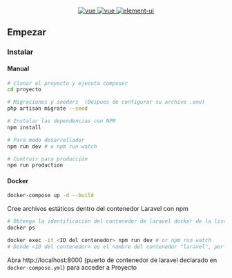 <p align="center">
  <a href="https://laravel.com">
    <img src="https://img.shields.io/badge/laravel-7.3-brightgreen.svg" alt="vue">
  </a>
  <a href="https://github.com/vuejs/vue">
    <img src="https://img.shields.io/badge/vue-2.6.10-brightgreen.svg" alt="vue">
  </a>
  <a href="https://github.com/ElemeFE/element">
    <img src="https://img.shields.io/badge/element--ui-2.13.0-brightgreen.svg" alt="element-ui">
  </a>
</p>


## Empezar

### Instalar
#### Manual

```bash
# Clonar el proyecto y ejecuta composer
cd proyecto

# Migraciones y seeders  (Despues de configurar su archivo .env)
php artisan migrate --seed

# Instalar las dependencias con NPM
npm install

# Para modo desarrollador
npm run dev # o npm run watch

# Contruir para producción
npm run production
```

#### Docker
```sh
docker-compose up -d --build
```
Cree archivos estáticos dentro del contenedor Laravel con npm
```sh
# Obtenga la identificación del contenedor de laravel docker de la lista de contenedores
docker ps

docker exec -it <ID del contenedor> npm run dev # or npm run watch
# Donde <ID del contenedor> es el nombre del contenedor "laravel", por ejemplo: ptransp
```
Abra http://localhost:8000 (puerto de contenedor de laravel declarado en `docker-compose.yml`) para acceder a Proyecto

